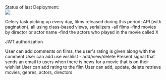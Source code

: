Status of last Deployment: <br>
<img src="https://github.com/IlyaTroshchynskyi/exchange/workflows/CICD_exchange_api/badge.svg?branch=master"><br>

Celery task picking up every day, films released during this period;
API (with pagination), all using class-based views, serializers
-all films
-find movies by director or actor name
-find the actors who played in the movie called X


JWT authorization

User can add comments on films, the user's rating is given along with the comment
User can add use wishlist - add/view/delete
Present signal that sends an email to users when there is news for a movie
that is on their wishlist
User can add rating to the film
User can add, update, delete retrieve movies, genres, actors, directors
